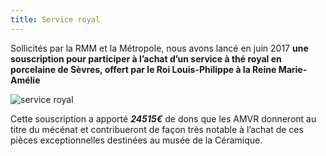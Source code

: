 ```yaml
---
title: Service royal
---
```


Sollicités par la RMM et la Métropole, nous avons lancé en juin 2017 **une souscription pour
participer à l’achat d’un service à thé royal en porcelaine de Sèvres, offert par le Roi Louis-Philippe à la Reine Marie-Amélie**

![service royal](/fichiers/oeuvres/2018-service-royal.jpg)

Cette souscription a apporté _**24515€**_ de dons que les AMVR donneront au titre du mécénat et contribueront de façon très notable à l’achat de ces pièces exceptionnelles destinées au musée de la Céramique.
